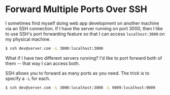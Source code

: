# Forward Multiple Ports Over SSH

I sometimes find myself doing web app development on another machine via an SSH
connection. If I have the server running on port 3000, then I like to use
SSH's port forwarding feature so that I can access `localhost:3000` on my
physical machine.

```bash
$ ssh dev@server.com -L 3000:localhost:3000
```

What if I have two different servers running? I'd like to port forward both
of them -- that way I can access both.

SSH allows you to forward as many ports as you need. The trick is to specify
a `-L` for each.

```bash
$ ssh dev@server.com -L 3000:localhost:3000 -L 9009:localhost:9009
```
